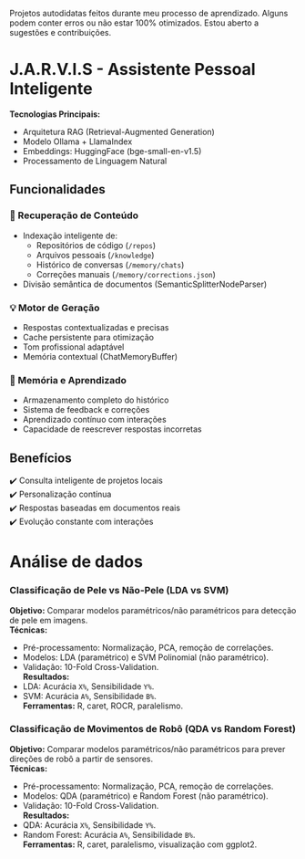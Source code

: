 Projetos autodidatas feitos durante meu processo de aprendizado. Alguns podem conter erros ou não estar 100% otimizados. Estou aberto a sugestões e contribuições.


# J.A.R.V.I.S - Assistente Pessoal Inteligente

**Tecnologias Principais:**
- Arquitetura RAG (Retrieval-Augmented Generation)
- Modelo Ollama + LlamaIndex
- Embeddings: HuggingFace (bge-small-en-v1.5)
- Processamento de Linguagem Natural

## Funcionalidades

### 📂 Recuperação de Conteúdo
- Indexação inteligente de:
  - Repositórios de código (`/repos`)
  - Arquivos pessoais (`/knowledge`)
  - Histórico de conversas (`/memory/chats`)
  - Correções manuais (`/memory/corrections.json`)
- Divisão semântica de documentos (SemanticSplitterNodeParser)

### 💡 Motor de Geração
- Respostas contextualizadas e precisas
- Cache persistente para otimização
- Tom profissional adaptável
- Memória contextual (ChatMemoryBuffer)

### 🧠 Memória e Aprendizado
- Armazenamento completo do histórico
- Sistema de feedback e correções
- Aprendizado contínuo com interações
- Capacidade de reescrever respostas incorretas

## Benefícios
✔️ Consulta inteligente de projetos locais  
✔️ Personalização contínua  
✔️ Respostas baseadas em documentos reais  
✔️ Evolução constante com interações  

# Análise de dados

### Classificação de Pele vs Não-Pele (LDA vs SVM)  
**Objetivo:** Comparar modelos paramétricos/não paramétricos para detecção de pele em imagens.  
**Técnicas:**  
- Pré-processamento: Normalização, PCA, remoção de correlações.  
- Modelos: LDA (paramétrico) e SVM Polinomial (não paramétrico).  
- Validação: 10-Fold Cross-Validation.  
**Resultados:**  
- LDA: Acurácia `X%`, Sensibilidade `Y%`.  
- SVM: Acurácia `A%`, Sensibilidade `B%`.  
**Ferramentas:** R, caret, ROCR, paralelismo.  

### Classificação de Movimentos de Robô (QDA vs Random Forest)  
**Objetivo:** Comparar modelos paramétricos/não paramétricos para prever direções de robô a partir de sensores.  
**Técnicas:**  
- Pré-processamento: Normalização, PCA, remoção de correlações.  
- Modelos: QDA (paramétrico) e Random Forest (não paramétrico).  
- Validação: 10-Fold Cross-Validation.  
**Resultados:**  
- QDA: Acurácia `X%`, Sensibilidade `Y%`.  
- Random Forest: Acurácia `A%`, Sensibilidade `B%`.  
**Ferramentas:** R, caret, paralelismo, visualização com ggplot2.  
